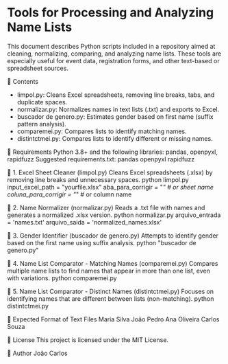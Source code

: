 # Tools for Processing and Analyzing Name Lists
This document describes Python scripts included in a repository aimed at cleaning, normalizing, comparing, and analyzing name lists. These tools are especially useful for event data, registration forms, and other text-based or spreadsheet sources.

📁 Contents

- limpol.py: Cleans Excel spreadsheets, removing line breaks, tabs, and duplicate spaces.
- normalizar.py: Normalizes names in text lists (.txt) and exports to Excel.
- buscador de genero.py: Estimates gender based on first name (suffix pattern analysis).
- comparemei.py: Compares lists to identify matching names.
- distintctmei.py: Compares lists to identify different or missing names.

🔧 Requirements
Python 3.8+ and the following libraries: pandas, openpyxl, rapidfuzz
Suggested requirements.txt:
pandas
openpyxl
rapidfuzz

🧹 1. Excel Sheet Cleaner (limpol.py)
Cleans Excel spreadsheets (.xlsx) by removing line breaks and unnecessary spaces.
python limpol.py
input_excel_path = "yourfile.xlsx"
aba_para_corrigir = "*"  # or sheet name
coluna_para_corrigir = "*"  # or column name

🧽 2. Name Normalizer (normalizar.py)
Reads a .txt file with names and generates a normalized .xlsx version.
python normalizar.py
arquivo_entrada = 'names.txt'
arquivo_saida = 'normalized_names.xlsx'

🚻 3. Gender Identifier (buscador de genero.py)
Attempts to identify gender based on the first name using suffix analysis.
python "buscador de genero.py"

🔁 4. Name List Comparator - Matching Names (comparemei.py)
Compares multiple name lists to find names that appear in more than one list, even with variations.
python comparemei.py

🚫 5. Name List Comparator - Distinct Names (distintctmei.py)
Focuses on identifying names that are different between lists (non-matching).
python distintctmei.py

📄 Expected Format of Text Files
Maria Silva
João Pedro
Ana Oliveira
Carlos Souza

📝 License
This project is licensed under the MIT License.

👤 Author
João Carlos

